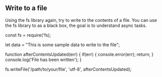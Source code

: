 ## Write to a file
Using the fs library again, try to write to the contents of a file.
You can use the fs library to as a black box, the goal is to understand async tasks.

const fs = require('fs);

let data = "This is some sample data to write to the file";

function afterContentsUpdated(err) {
    if(err) {
        console.error(err);
        return;
    }
    console.log('File has been written');
}

fs.writeFile('/path/to/your/file', 'utf-8', afterContentsUpdated);